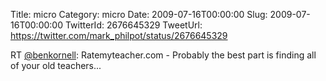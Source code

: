 Title: micro
Category: micro
Date: 2009-07-16T00:00:00
Slug: 2009-07-16T00:00:00
TwitterId: 2676645329
TweetUrl: https://twitter.com/mark_philpot/status/2676645329

RT [@benkornell](https://twitter.com/benkornell): Ratemyteacher.com - Probably the best part is finding all of your old teachers...